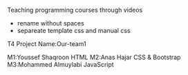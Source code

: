 Teaching programming courses through videos



* rename without spaces
* separeate template css and manual css



T4 
Project Name:Our-team1 

M1:Youssef Shaqroon HTML
M2:Anas Hajar CSS & Bootstrap 
M3:Mohammed Almuylabi JavaScript



 
